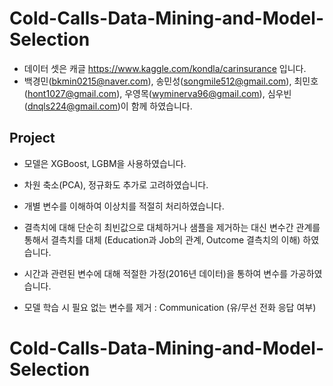 # Cold-Calls-Data-Mining-and-Model-Selection
- 데이터 셋은 캐글 https://www.kaggle.com/kondla/carinsurance 입니다.
- 백경민(bkmin0215@naver.com), 송민성(songmile512@gmail.com), 최민호(hont1027@gmail.com), 우영목(wyminerva96@gmail.com), 심우빈(dnqls224@gmail.com)이 함께 하였습니다.

## Project

- 모델은 XGBoost, LGBM을 사용하였습니다.

- 차원 축소(PCA), 정규화도 추가로 고려하였습니다.

- 개별 변수를 이해하여 이상치를 적절히 처리하였습니다.

- 결측치에 대해 단순히 최빈값으로 대체하거나 샘플을 제거하는 대신 변수간 관계를 통해서 결측치를 대체 (Education과 Job의 관계, Outcome 결측치의 이해) 하였습니다.

- 시간과 관련된 변수에 대해 적절한 가정(2016년 데이터)을 통하여 변수를 가공하였습니다.

- 모델 학습 시 필요 없는 변수를 제거 : Communication (유/무선 전화 응답 여부)
# Cold-Calls-Data-Mining-and-Model-Selection

